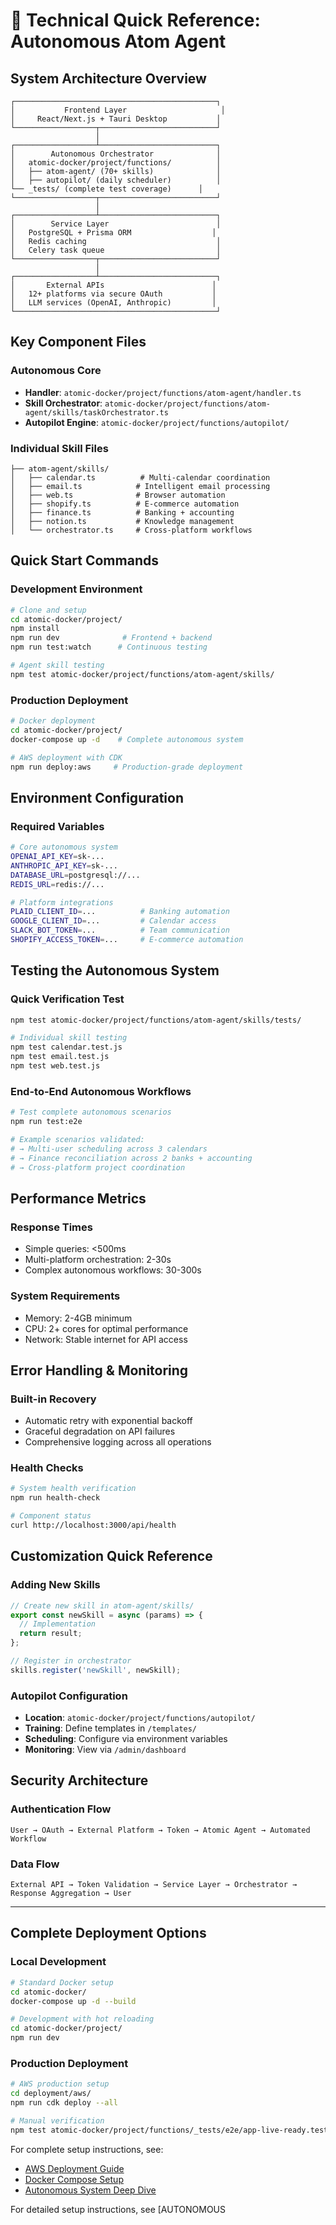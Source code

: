 # 🔧 Technical Quick Reference: Autonomous Atom Agent

## System Architecture Overview

```
┌─────────────────────────────────────────────┐
│           Frontend Layer                     │
│     React/Next.js + Tauri Desktop           │
└──────────────────┬──────────────────────────┘
                   │
┌──────────────────┴──────────────────────────┐
│        Autonomous Orchestrator              │
│   atomic-docker/project/functions/          │
│   ├── atom-agent/ (70+ skills)              │
│   ├── autopilot/ (daily scheduler)          │
└── _tests/ (complete test coverage)      │
└──────────────────┬──────────────────────────┘
                   │
┌──────────────────┴──────────────────────────┐
│        Service Layer                        │
│   PostgreSQL + Prisma ORM                  │
│   Redis caching                             │
│   Celery task queue                         │
└──────────────────┬──────────────────────────┘
                   │
┌──────────────────┴──────────────────────────┐
│       External APIs                        │
│   12+ platforms via secure OAuth           │
│   LLM services (OpenAI, Anthropic)         │
└─────────────────────────────────────────────┘
```

## Key Component Files

### Autonomous Core
- **Handler**: `atomic-docker/project/functions/atom-agent/handler.ts`
- **Skill Orchestrator**: `atomic-docker/project/functions/atom-agent/skills/taskOrchestrator.ts`
- **Autopilot Engine**: `atomic-docker/project/functions/autopilot/`

### Individual Skill Files
```
├── atom-agent/skills/
│   ├── calendar.ts          # Multi-calendar coordination
│   ├── email.ts            # Intelligent email processing  
│   ├── web.ts              # Browser automation
│   ├── shopify.ts          # E-commerce automation
│   ├── finance.ts          # Banking + accounting
│   ├── notion.ts           # Knowledge management
│   └── orchestrator.ts     # Cross-platform workflows
```

## Quick Start Commands

### Development Environment
```bash
# Clone and setup
cd atomic-docker/project/
npm install
npm run dev              # Frontend + backend
npm run test:watch      # Continuous testing

# Agent skill testing
npm test atomic-docker/project/functions/atom-agent/skills/
```

### Production Deployment
```bash
# Docker deployment
cd atomic-docker/project/
docker-compose up -d    # Complete autonomous system

# AWS deployment with CDK
npm run deploy:aws     # Production-grade deployment
```

## Environment Configuration

### Required Variables
```bash
# Core autonomous system
OPENAI_API_KEY=sk-...
ANTHROPIC_API_KEY=sk-...
DATABASE_URL=postgresql://...
REDIS_URL=redis://...

# Platform integrations
PLAID_CLIENT_ID=...          # Banking automation
GOOGLE_CLIENT_ID=...         # Calendar access
SLACK_BOT_TOKEN=...          # Team communication
SHOPIFY_ACCESS_TOKEN=...     # E-commerce automation
```

## Testing the Autonomous System

### Quick Verification Test
```bash
npm test atomic-docker/project/functions/atom-agent/skills/tests/

# Individual skill testing
npm test calendar.test.js
npm test email.test.js  
npm test web.test.js
```

### End-to-End Autonomous Workflows
```bash
# Test complete autonomous scenarios
npm run test:e2e

# Example scenarios validated:
# → Multi-user scheduling across 3 calendars
# → Finance reconciliation across 2 banks + accounting
# → Cross-platform project coordination
```

## Performance Metrics

### Response Times
- Simple queries: <500ms
- Multi-platform orchestration: 2-30s
- Complex autonomous workflows: 30-300s

### System Requirements
- Memory: 2-4GB minimum
- CPU: 2+ cores for optimal performance
- Network: Stable internet for API access

## Error Handling & Monitoring

### Built-in Recovery
- Automatic retry with exponential backoff
- Graceful degradation on API failures
- Comprehensive logging across all operations

### Health Checks
```bash
# System health verification
npm run health-check

# Component status
curl http://localhost:3000/api/health
```

## Customization Quick Reference

### Adding New Skills
```typescript
// Create new skill in atom-agent/skills/
export const newSkill = async (params) => {
  // Implementation
  return result;
};

// Register in orchestrator
skills.register('newSkill', newSkill);
```

### Autopilot Configuration
- **Location**: `atomic-docker/project/functions/autopilot/`
- **Training**: Define templates in `/templates/`
- **Scheduling**: Configure via environment variables
- **Monitoring**: View via `/admin/dashboard`

## Security Architecture

### Authentication Flow
```
User → OAuth → External Platform → Token → Atomic Agent → Automated Workflow
```

### Data Flow
```
External API → Token Validation → Service Layer → Orchestrator → Response Aggregation → User
```

---

## Complete Deployment Options

### Local Development
```bash
# Standard Docker setup
cd atomic-docker/
docker-compose up -d --build

# Development with hot reloading  
cd atomic-docker/project/
npm run dev
```

### Production Deployment
```bash
# AWS production setup
cd deployment/aws/
npm run cdk deploy --all

# Manual verification
npm test atomic-docker/project/functions/_tests/e2e/app-live-ready.test.ts
```

For complete setup instructions, see:
- [AWS Deployment Guide](../deployment/aws/README.md)
- [Docker Compose Setup](../atomic-docker/README.md)
- [Autonomous System Deep Dive](AUTONOMOUS_ATOM_AGENT.md)

For detailed setup instructions, see [AUTONOMOUS